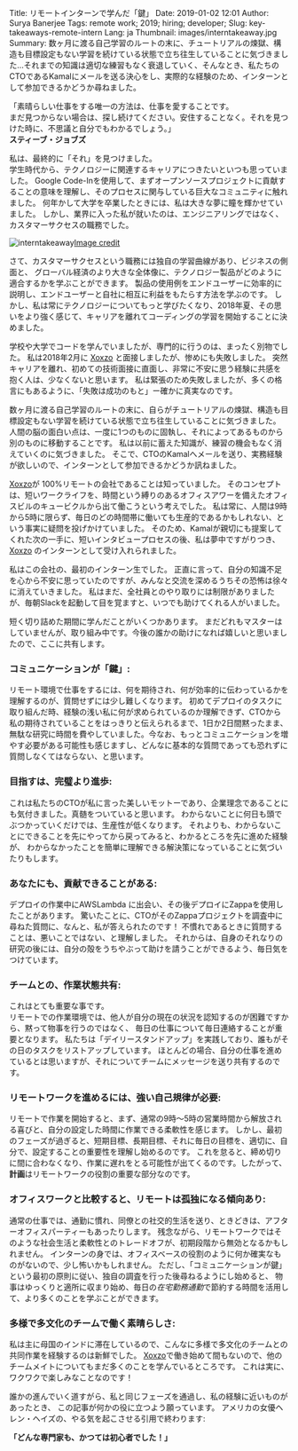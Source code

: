 Title: リモートインターンで学んだ「鍵」
Date: 2019-01-02 12:01
Author: Surya Banerjee
Tags: remote work; 2019; hiring; developer;
Slug: key-takeaways-remote-intern
Lang: ja
Thumbnail: images/interntakeaway.jpg
Summary: 数ヶ月に渡る自己学習のルートの末に、チュートリアルの煉獄、構造も目標設定もない学習を続けている状態で立ち往生していることに気づきました...それまでの知識は適切な練習もなく衰退していく、そんなとき、私たちのCTOであるKamalにメールを送る決心をし、実際的な経験のため、インターンとして参加できるかどうか尋ねました。

「素晴らしい仕事をする唯一の方法は、仕事を愛することです。<br>
まだ見つからない場合は、探し続けてください。安住することなく。それを見つけた時に、不思議と自分でもわかるでしょう。」<br>
**スティーブ・ジョブズ**


私は、最終的に「それ」を見つけました。<br>
学生時代から、テクノロジーに関連するキャリアにつきたいといつも思っていました。
Google Code-Inを使用して、まずオープンソースプロジェクトに貢献することの意味を理解し、そのプロセスに関与している巨大なコミュニティに触れました。
何年かして大学を卒業したときには、私は大きな夢に瞳を輝かせていました。
しかし、業界に入った私が就いたのは、エンジニアリングではなく、カスタマーサクセスの職務でした。

![interntakeaway](/images/interntakeaway.jpg)<a class="caption" href="https://unsplash.com/photos/O_CLjxjzN3M">Image credit</a>

さて、カスタマーサクセスという職務には独自の学習曲線があり、ビジネスの側面と、
グローバル経済のより大きな全体像に、テクノロジー製品がどのように適合するかを学ぶことができます。
製品の使用例をエンドユーザーに効率的に説明し、エンドユーザーと自社に相互に利益をもたらす方法を学ぶのです。
しかし、私は常にテクノロジーについてもっと学びたくなり、2018年夏、その思いをより強く感じて、キャリアを離れてコーディングの学習を開始することに決めました。

学校や大学でコードを学んでいましたが、専門的に行うのは、まったく別物でした。
私は2018年2月に [Xoxzo](https://www.xoxzo.com/ja/) と面接しましたが、惨めにも失敗しました。
突然キャリアを離れ、初めての技術面接に直面し、非常に不安に思う経験に共感を抱く人は、少なくないと思います。
私は緊張のため失敗しましたが、多くの格言にもあるように、「失敗は成功のもと」ー確かに真実なのです。

数ヶ月に渡る自己学習のルートの末に、自らがチュートリアルの煉獄、構造も目標設定もない学習を続けている状態で立ち往生していることに気づきました。
人間の脳の面白い点は、一度に1つのものに固執し、それによってあるものから別のものに移動することです。
私は以前に蓄えた知識が、練習の機会もなく消えていくのに気づきました。
そこで、CTOのKamalへメールを送り、実務経験が欲しいので、インターンとして参加できるかどうか訊ねました。

[Xoxzo](https://www.xoxzo.com/ja)が 100%リモートの会社であることは知っていました。
そのコンセプトは、短いワークライフを、時間という縛りのあるオフィスアワーを備えたオフィスビルのキュービクルから出て働こうという考えでした。
私は常に、人間は9時から5時に限らず、毎日のどの時間帯に働いても生産的であるかもしれない、という事実に疑問を投げかけていました。
そのため、Kamalが親切にも提案してくれた次の一手に、短いインタビュープロセスの後、私は夢中ですがりつき、[Xoxzo](https://www.xoxzo.com/ja) のインターンとして受け入れられました。

私はこの会社の、最初のインターン生でした。
正直に言って、自分の知識不足を心から不安に思っていたのですが、みんなと交流を深めるうちその恐怖は徐々に消えていきました。
私はまだ、全社員とのやり取りには制限がありましたが、毎朝Slackを起動して目を覚ますと、いつでも助けてくれる人がいました。

短く切り詰めた期間に学んだことがいくつかあります。
まだどれもマスターはしていませんが、取り組み中です。今後の誰かの助けになれば嬉しいと思いましたので、ここに共有します。

### コミュニケーションが「鍵」:
リモート環境で仕事をするには、何を期待され、何が効率的に伝わっているかを理解するのが、質問せずには少し難しくなります。
初めてデプロイのタスクに取り組んだ時、経験の浅い私に何が求められているのか理解できず、CTOから私の期待されていることをはっきりと伝えられるまで、1日か2日間黙ったまま、無駄な研究に時間を費やしていました。今なお、もっとコミュニケーションを増やす必要がある可能性も感じますし、どんなに基本的な質問であっても恐れずに質問しなくてはならない、と思います。

### 目指すは、完璧より進歩:
これは私たちのCTOが私に言った美しいモットーであり、企業理念であることにも気付きました。真髄をついていると思います。
わからないことに何日も頭でぶつかっていくだけでは、生産性が低くなります。
それよりも、わからないことにできることを先にやってから戻ってみると、わかるところを先に進めた経験が、
わからなかったことを簡単に理解できる解決策になっていることに気づいたりもします。

### あなたにも、貢献できることがある:
デプロイの作業中にAWSLambda に出会い、その後デプロイにZappaを使用したことがあります。
驚いたことに、CTOがそのZappaプロジェクトを調査中に尋ねた質問に、なんと、私が答えられたのです！
不慣れであるときに質問することは、悪いことではない、と理解しました。
それからは、自身のそれなりの研究の後には、自分の殻をうちやぶって助けを請うことができるよう、毎日気をつけています。

### チームとの、作業状態共有:
これはとても重要な事です。<br>
リモートでの作業環境では、他人が自分の現在の状況を認知するのが困難ですから、黙って物事を行うのではなく、
毎日の仕事について毎日連絡することが重要となります。
私たちは「デイリースタンドアップ」を実践しており、誰もがその日のタスクをリストアップしています。
ほとんどの場合、自分の仕事を進めているとは思いますが、それについてチームにメッセージを送り共有するのです。

### リモートワークを進めるには、強い自己規律が必要:
リモートで作業を開始すると、まず、通常の9時〜5時の営業時間から解放される喜びと、自分の設定した時間に作業できる柔軟性を感じます。
しかし、最初のフェーズが過ぎると、短期目標、長期目標、それに毎日の目標を、適切に、自分で、設定することの重要性を理解し始めるのです。
これを怠ると、締め切りに間に合わなくなり、作業に遅れをとる可能性が出てくるのです。したがって、**計画**はリモートワークの役割の重要な部分なのです。

### オフィスワークと比較すると、リモートは孤独になる傾向あり:
通常の仕事では、通勤に慣れ、同僚との社交的生活を送り、ときどきは、アフターオフィスパーティーもあったりします。
残念ながら、リモートワークではそのような社会生活と柔軟性とのトレードオフが、初期段階から無効となるかもしれません。
インターンの身では、オフィスベースの役割のように何か確実なものがないので、少し怖いかもしれません。
ただし、「コミュニケーションが鍵」という最初の原則に従い、独自の調査を行った後尋ねるようにし始めると、
物事はゆっくりと適所に収まり始め、毎日の*在宅勤務通勤*で節約する時間を活用して、より多くのことを学ぶことができます。

### 多様で多文化のチームで働く素晴らしさ:
私は主に母国のインドに滞在しているので、こんなに多様で多文化のチームとの共同作業を経験するのは新鮮でした。
[Xoxzo](https://www.xoxzo.com/ja/)で働き始めて間もないので、他のチームメイトについてもまだ多くのことを学んでいるところです。
これは実に、ワクワクで楽しみなことなのです！

誰かの進んでいく道すがら、私と同じフェーズを通過し、私の経験に近いものがあったとき、
この記事が何かの役に立つよう願っています。
アメリカの女優ヘレン・ヘイズの、やる気を起こさせる引用で終わります:

**「どんな専門家も、かつては初心者でした！」**
